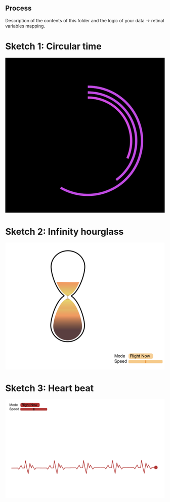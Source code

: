 ## Process

Description of the contents of this folder and the logic of your data → retinal variables mapping.
# Sketch 1: Circular time 
![Circular time](https://github.com/nourzein/dvia-2019/blob/master/1.mapping-time/process/circulartime.png)




# Sketch 2: Infinity hourglass
![Infinity hourglass](https://github.com/nourzein/dvia-2019/blob/master/1.mapping-time/process/hourgladd.png)

# Sketch 3: Heart beat
![Heart beat](https://github.com/nourzein/dvia-2019/blob/master/1.mapping-time/process/heartbeat.png)
